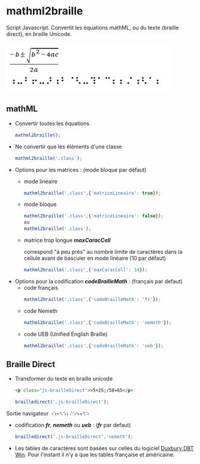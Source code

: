 # mathml2braille
Script Javascript.
Convertit les équations mathML, ou du texte (braille direct), en braille Unicode.

![Une équation mathématique suivie de sa transcription en braille CBFU](header.png)

## mathML
- Convertir toutes les équations
    ```javascript
    mathml2braille();
    ```
- Ne convertir que les éléments d'une classe
    ```javascript
    mathml2braille('.class');
    ```
- Options pour les matrices : (mode bloque par défaut)
    - mode linéaire
        ```javascript
        mathml2braille('.class',{'matriceLineaire': true});
        ```
    - mode bloque
        ```javascript
        mathml2braille('.class',{'matriceLineaire': false});
        ou
        mathml2braille('.class');
        ```
    - matrice trop longue ***maxCaracCell***

        correspond "à peu près" au nombre limite de caractères dans la cellule avant de basculer en mode linéaire (10 par défaut)
        ```javascript
        mathml2braille('.class',{'maxCaracCell': 14});
        ```
- Options pour la codification ***codeBrailleMath*** : (français par defaut)
    - code français
        ```javascript
        mathml2braille('.class',{'codeBrailleMath': 'fr'});
        ```
    - code Nemeth
        ```javascript
        mathml2braille('.class',{'codeBrailleMath': 'nemeth'});
        ```
    - code UEB (Unified English Braille)
        ```javascript
        mathml2braille('.class',{'codeBrailleMath': 'ueb'});
        ```
        
## Braille Direct
- Transformer du texte en braille unicode
    ```html
    <p class="js-brailleDirect">>5+25;/58=65</p>
    ```
    ```javascript
    brailledirect('.js-brailleDirect');
    ```
Sortie navigateur
    ```
    ⠰⠱⠖⠣⠱⠆⠌⠱⠳⠶⠫⠱
    ```
- codification ***fr***, ***nemeth*** ou ***ueb*** : (***fr*** par defaut)
    ```javascript
    brailledirect('.js-brailleDirect','nemeth');
    ```

- Les tables de caractères sont basées sur celles du logiciel [Duxbury DBT Win](http://www.duxburysystems.com/). Pour l'instant il n'y a que les tables française et américaine.
